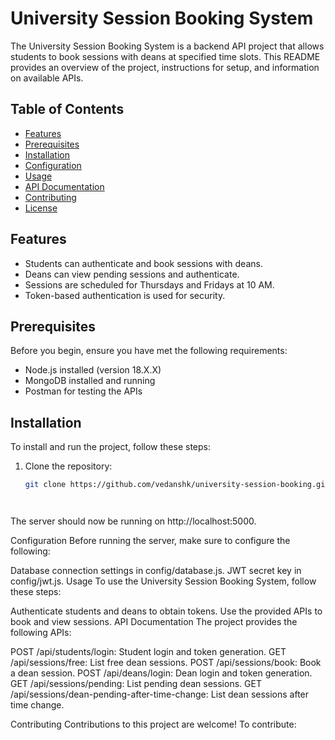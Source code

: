 # University Session Booking System

The University Session Booking System is a backend API project that allows students to book sessions with deans at specified time slots. This README provides an overview of the project, instructions for setup, and information on available APIs.

## Table of Contents

- [Features](#features)
- [Prerequisites](#prerequisites)
- [Installation](#installation)
- [Configuration](#configuration)
- [Usage](#usage)
- [API Documentation](#api-documentation)
- [Contributing](#contributing)
- [License](#license)

## Features

- Students can authenticate and book sessions with deans.
- Deans can view pending sessions and authenticate.
- Sessions are scheduled for Thursdays and Fridays at 10 AM.
- Token-based authentication is used for security.

## Prerequisites

Before you begin, ensure you have met the following requirements:

- Node.js installed (version 18.X.X)
- MongoDB installed and running
- Postman for testing the APIs

## Installation

To install and run the project, follow these steps:

1. Clone the repository:

   ```bash
   git clone https://github.com/vedanshk/university-session-booking.git




The server should now be running on http://localhost:5000.

Configuration
Before running the server, make sure to configure the following:

Database connection settings in config/database.js.
JWT secret key in config/jwt.js.
Usage
To use the University Session Booking System, follow these steps:


Authenticate students and deans to obtain tokens.
Use the provided APIs to book and view sessions.
API Documentation
The project provides the following APIs:


POST /api/students/login: Student login and token generation.
GET /api/sessions/free: List free dean sessions.
POST /api/sessions/book: Book a dean session.
POST /api/deans/login: Dean login and token generation.
GET /api/sessions/pending: List pending dean sessions.
GET /api/sessions/dean-pending-after-time-change: List dean sessions after time change.


Contributing
Contributions to this project are welcome! To contribute:






